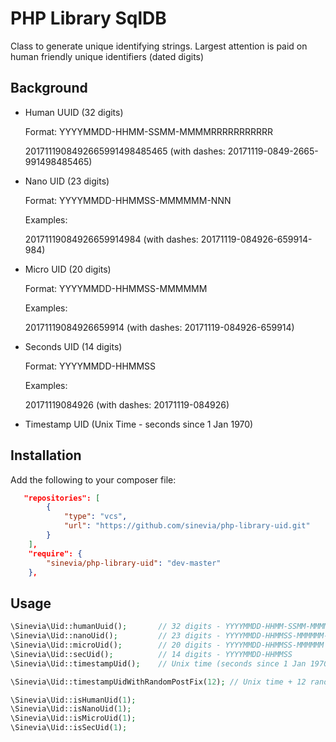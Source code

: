# PHP Library SqlDB

Class to generate unique identifying strings. Largest attention is paid on human friendly unique identifiers (dated digits)

## Background ##

- Human UUID (32 digits)

  Format: YYYYMMDD-HHMM-SSMM-MMMMRRRRRRRRRRR
  
  2017111908492665991498485465 (with dashes: 20171119-0849-2665-991498485465)
  
- Nano UID (23 digits)

  Format: YYYYMMDD-HHMMSS-MMMMMM-NNN
  
  Examples:
  
  20171119084926659914984 (with dashes: 20171119-084926-659914-984)
  
- Micro UID (20 digits)

  Format: YYYYMMDD-HHMMSS-MMMMMM
  
  Examples:
  
  20171119084926659914 (with dashes: 20171119-084926-659914)
  
- Seconds UID (14 digits)

  Format: YYYYMMDD-HHMMSS
  
  Examples:
  
  20171119084926 (with dashes: 20171119-084926)
  
- Timestamp UID (Unix Time - seconds since 1 Jan 1970)

## Installation ##

Add the following to your composer file:

```json
   "repositories": [
        {
            "type": "vcs",
            "url": "https://github.com/sinevia/php-library-uid.git"
        }
    ],
    "require": {
        "sinevia/php-library-uid": "dev-master"
    },
```

## Usage ##


```php
\Sinevia\Uid::humanUuid();       // 32 digits - YYYYMMDD-HHMM-SSMM-MMMMRRRRRRRRRRR
\Sinevia\Uid::nanoUid();         // 23 digits - YYYYMMDD-HHMMSS-MMMMMM-NNN
\Sinevia\Uid::microUid();        // 20 digits - YYYYMMDD-HHMMSS-MMMMMM
\Sinevia\Uid::secUid();          // 14 digits - YYYYMMDD-HHMMSS
\Sinevia\Uid::timestampUid();    // Unix time (seconds since 1 Jan 1970)

\Sinevia\Uid::timestampUidWithRandomPostFix(12); // Unix time + 12 random digits

\Sinevia\Uid::isHumanUid(1);
\Sinevia\Uid::isNanoUid(1);
\Sinevia\Uid::isMicroUid(1);
\Sinevia\Uid::isSecUid(1);
```
